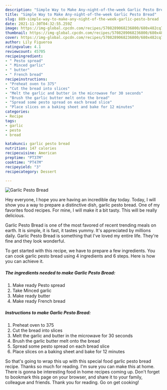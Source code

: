 ```yaml
---
description: "Simple Way to Make Any-night-of-the-week Garlic Pesto Bread"
title: "Simple Way to Make Any-night-of-the-week Garlic Pesto Bread"
slug: 889-simple-way-to-make-any-night-of-the-week-garlic-pesto-bread
date: 2021-11-30T04:32:55.259Z
image: https://img-global.cpcdn.com/recipes/5708289068236800/680x482cq70/garlic-pesto-bread-recipe-main-photo.jpg
thumbnail: https://img-global.cpcdn.com/recipes/5708289068236800/680x482cq70/garlic-pesto-bread-recipe-main-photo.jpg
cover: https://img-global.cpcdn.com/recipes/5708289068236800/680x482cq70/garlic-pesto-bread-recipe-main-photo.jpg
author: Lily Figueroa
ratingvalue: 4.1
reviewcount: 45705
recipeingredient:
- " Pesto spread"
- " Minced garlic"
- " butter"
- " French bread"
recipeinstructions:
- "Preheat oven to 375"
- "Cut the bread into slices"
- "Melt the garlic and butter in the microwave for 30 seconds"
- "Brush the garlic butter melt onto the bread"
- "Spread some pesto spread on each bread slice"
- "Place slices on a baking sheet and bake for 12 minutes"
categories:
- Recipe
tags:
- garlic
- pesto
- bread

katakunci: garlic pesto bread 
nutrition: 147 calories
recipecuisine: American
preptime: "PT37M"
cooktime: "PT47M"
recipeyield: "3"
recipecategory: Dessert

---
```



![Garlic Pesto Bread](https://img-global.cpcdn.com/recipes/5708289068236800/680x482cq70/garlic-pesto-bread-recipe-main-photo.jpg)

Hey everyone, I hope you are having an incredible day today. Today, I will show you a way to prepare a distinctive dish, garlic pesto bread. One of my favorites food recipes. For mine, I will make it a bit tasty. This will be really delicious.

Garlic Pesto Bread is one of the most favored of recent trending meals on earth. It is simple, it is fast, it tastes yummy. It's appreciated by millions daily. Garlic Pesto Bread is something that I've loved my entire life. They're fine and they look wonderful.




To get started with this recipe, we have to prepare a few ingredients. You can cook garlic pesto bread using 4 ingredients and 6 steps. Here is how you can achieve it.

<!--inarticleads1-->

##### The ingredients needed to make Garlic Pesto Bread:

1. Make ready  Pesto spread
1. Take  Minced garlic
1. Make ready  butter
1. Make ready  French bread




<!--inarticleads2-->

##### Instructions to make Garlic Pesto Bread:

1. Preheat oven to 375
1. Cut the bread into slices
1. Melt the garlic and butter in the microwave for 30 seconds
1. Brush the garlic butter melt onto the bread
1. Spread some pesto spread on each bread slice
1. Place slices on a baking sheet and bake for 12 minutes




So that's going to wrap this up with this special food garlic pesto bread recipe. Thanks so much for reading. I'm sure you can make this at home. There is gonna be interesting food in home recipes coming up. Don't forget to bookmark this page on your browser, and share it to your family, colleague and friends. Thank you for reading. Go on get cooking!
